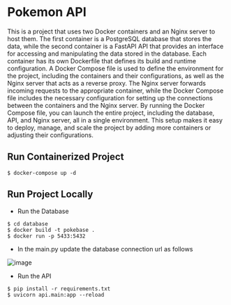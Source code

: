 # Pokemon API
This is a project that uses two Docker containers and an Nginx server to host them. The first container is a PostgreSQL database that stores the data, while the second container is a FastAPI API that provides an interface for accessing and manipulating the data stored in the database. Each container has its own Dockerfile that defines its build and runtime configuration. A Docker Compose file is used to define the environment for the project, including the containers and their configurations, as well as the Nginx server that acts as a reverse proxy. The Nginx server forwards incoming requests to the appropriate container, while the Docker Compose file includes the necessary configuration for setting up the connections between the containers and the Nginx server. By running the Docker Compose file, you can launch the entire project, including the database, API, and Nginx server, all in a single environment. This setup makes it easy to deploy, manage, and scale the project by adding more containers or adjusting their configurations.

## Run Containerized Project
```
$ docker-compose up -d
```

## Run Project Locally

- Run the Database
```
$ cd database
$ docker build -t pokebase .
$ docker run -p 5433:5432
```
- In the main.py update the database connection url as follows

![image](https://user-images.githubusercontent.com/99210748/232352630-b5a6c1bf-31a8-4202-b468-54e59bddae59.png)

- Run the API
```
$ pip install -r requirements.txt
$ uvicorn api.main:app --reload 
```

